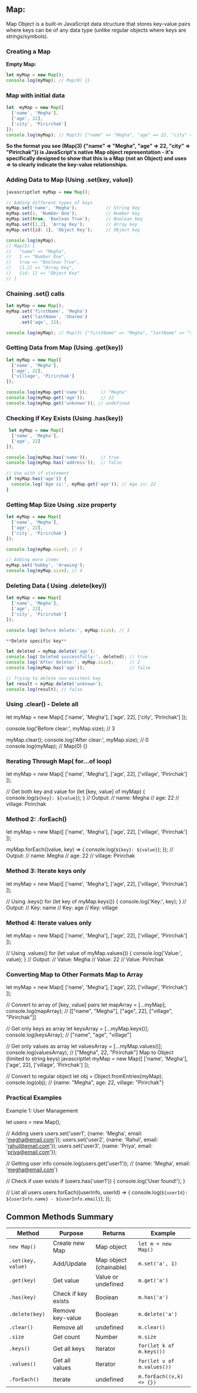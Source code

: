 ## Map:
Map Object is a built-in JavaScript data structure that stores key-value pairs where keys can be of any data type (unlike regular objects where keys are strings/symbols).

### **Creating a Map**
**Empty Map:**
```js
let myMap = new Map();
console.log(myMap); // Map(0) {}
```

###  Map with initial data

```js
let  myMap = new Map([
  ['name', 'Megha'],
  ['age', 22],
  ['city', 'Pirirchak']
]);
console.log(myMap); // Map(3) {"name" => "Megha", "age" => 22, "city" => "Pirirchak"}
```
**So the format you see (Map(3) {"name" => "Megha", "age" => 22, "city" => "Pirirchak"}) is JavaScript's native Map object representation - it's specifically designed to show that this is a Map (not an Object) and uses => to clearly indicate the key-value relationships.**

### Adding Data to Map (Using .set(key, value))
```js 
javascriptlet myMap = new Map();

// Adding different types of keys
myMap.set('name', 'Megha');           // String key
myMap.set(1, 'Number One');           // Number key
myMap.set(true, 'Boolean True');      // Boolean key
myMap.set([1,2], 'Array Key');        // Array key
myMap.set({id: 1}, 'Object Key');     // Object key

console.log(myMap);
// Map(5) {
//   "name" => "Megha",
//   1 => "Number One", 
//   true => "Boolean True",
//   [1,2] => "Array Key",
//   {id: 1} => "Object Key"
// }
```
### Chaining .set() calls
```js
let myMap = new Map();
myMap.set('firstName', 'Megha')
     .set('lastName', 'Sharma')
     .set('age', 22);

console.log(myMap); // Map(3) {"firstName" => "Megha", "lastName" => "Sharma", "age" => 22}
```
### Getting Data from Map (Using .get(key))
```js
let myMap = new Map([
  ['name', 'Megha'],
  ['age', 22],
  ['village', 'Pirirchak']
]);

console.log(myMap.get('name'));     // "Megha"
console.log(myMap.get('age'));      // 22
console.log(myMap.get('unknown')); // undefined
```

### Checking if Key Exists (Using .has(key)) 
```js 
 let myMap = new Map([
  ['name', 'Megha'],
  ['age', 22]
]);

console.log(myMap.has('name'));     // true
console.log(myMap.has('address'));  // false

// Use with if statement
if (myMap.has('age')) {
  console.log('Age is:', myMap.get('age')); // Age is: 22
}
```

### Getting Map Size Using .size property
```js 
let myMap = new Map([
  ['name', 'Megha'],
  ['age', 22],
  ['city', 'Pirirchak']
]);

console.log(myMap.size); // 3

// Adding more items
myMap.set('hobby', 'drawing');
console.log(myMap.size); // 4
```

### Deleting Data ( Using .delete(key))

```js
let myMap = new Map([
  ['name', 'Megha'],
  ['age', 22],
  ['city', 'Pirirchak']
]);

console.log('Before delete:', myMap.size); // 3

**Delete specific key**

let deleted = myMap.delete('age');
console.log('Deleted successfully:', deleted); // true
console.log('After delete:', myMap.size);      // 2
console.log(myMap.has('age'));                 // false

// Trying to delete non-existent key
let result = myMap.delete('unknown');
console.log(result); // false

```

### Using .clear() - Delete all

let myMap = new Map([
  ['name', 'Megha'],
  ['age', 22],
  ['city', 'Pirirchak']
]);

console.log('Before clear:', myMap.size); // 3

myMap.clear();
console.log('After clear:', myMap.size);  // 0
console.log(myMap); // Map(0) {}

### **Iterating Through Map**( for...of loop)

let myMap = new Map([
  ['name', 'Megha'],
  ['age', 22],
  ['village', 'Pirirchak']
]);

// Get both key and value
for (let [key, value] of myMap) {
  console.log(`${key}: ${value}`);
}
// Output:
// name: Megha
// age: 22
// village: Pirirchak

### Method 2: .forEach()

let myMap = new Map([
  ['name', 'Megha'],
  ['age', 22],
  ['village', 'Pirirchak']
]);

myMap.forEach((value, key) => {
  console.log(`${key}: ${value}`);
});
// Output:
// name: Megha
// age: 22
// village: Pirirchak

### Method 3: Iterate keys only

let myMap = new Map([
  ['name', 'Megha'],
  ['age', 22],
  ['village', 'Pirirchak']
]);

// Using .keys()
for (let key of myMap.keys()) {
  console.log('Key:', key);
}
// Output:
// Key: name
// Key: age
// Key: village

### Method 4: Iterate values only
let myMap = new Map([
  ['name', 'Megha'],
  ['age', 22],
  ['village', 'Pirirchak']
]);

// Using .values()
for (let value of myMap.values()) {
  console.log('Value:', value);
}
// Output:
// Value: Megha
// Value: 22
// Value: Pirirchak

### Converting Map to Other Formats Map to Array

let myMap = new Map([
  ['name', 'Megha'],
  ['age', 22],
  ['village', 'Pirirchak']
]);

// Convert to array of [key, value] pairs
let mapArray = [...myMap];
console.log(mapArray);
// [["name", "Megha"], ["age", 22], ["village", "Pirirchak"]]

// Get only keys as array
let keysArray = [...myMap.keys()];
console.log(keysArray); // ["name", "age", "village"]

// Get only values as array
let valuesArray = [...myMap.values()];
console.log(valuesArray); // ["Megha", 22, "Pirirchak"]
Map to Object (limited to string keys)
javascriptlet myMap = new Map([
  ['name', 'Megha'],
  ['age', 22],
  ['village', 'Pirirchak']
]);

// Convert to regular object
let obj = Object.fromEntries(myMap);
console.log(obj); // {name: "Megha", age: 22, village: "Pirirchak"}

### Practical Examples
Example 1: User Management

 let users = new Map();

// Adding users
users.set('user1', {name: 'Megha', email: 'megha@email.com'});
users.set('user2', {name: 'Rahul', email: 'rahul@email.com'});
users.set('user3', {name: 'Priya', email: 'priya@email.com'});

// Getting user info
console.log(users.get('user1')); // {name: 'Megha', email: 'megha@email.com'}

// Check if user exists
if (users.has('user1')) {
  console.log('User found!');
}

// List all users
users.forEach((userInfo, userId) => {
  console.log(`${userId}: ${userInfo.name} - ${userInfo.email}`);
});


## Common Methods Summary

| Method | Purpose | Returns | Example |
|--------|---------|---------|---------|
| `new Map()` | Create new Map | Map object | `let m = new Map()` |
| `.set(key, value)` | Add/Update | Map object (chainable) | `m.set('a', 1)` |
| `.get(key)` | Get value | Value or undefined | `m.get('a')` |
| `.has(key)` | Check if key exists | Boolean | `m.has('a')` |
| `.delete(key)` | Remove key-value | Boolean | `m.delete('a')` |
| `.clear()` | Remove all | undefined | `m.clear()` |
| `.size` | Get count | Number | `m.size` |
| `.keys()` | Get all keys | Iterator | `for(let k of m.keys())` |
| `.values()` | Get all values | Iterator | `for(let v of m.values())` |
| `.forEach()` | Iterate | undefined | `m.forEach((v,k) => {})` |